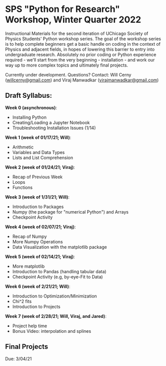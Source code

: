 # SPS "Python for Research" Workshop, Winter Quarter 2022

Instructional Materials for the second iteration of UChicago Society of Physics Students' Python workshop series. The goal of the workshop series is to help complete beginners get a basic handle on coding in the context of Physics and adjacent fields, in hopes of lowering this barrier to entry into undergraduate research. Absolutely no prior coding or Python experience required - we'll start from the very beginning - installation - and work our way up to more complex topics and ultimately final projects.

 Currently under development. Questions? Contact: Will Cerny (willcerny@gmail.com) and Viraj Manwadkar (virajmanwadkar@gmail.com)

## Draft Syllabus:

**Week 0 (asynchronous)**:
- Installing Python 
- Creating/Loading a Jupyter Notebook
- Troubleshooting Installation Issues (1/14)

**Week 1 (week of 01/17/21; Will)**:

- Arithmetic 
- Variables and Data Types 
- Lists and List Comprehension 

**Week 2 (week of 01/24/21; Viraj)**:
- Recap of Previous Week
- Loops
- Functions

**Week 3 (week of 1/31/21; Will)**:
- Introduction to Packages
- Numpy (the package for "numerical Python")  and Arrays 
- Checkpoint Activity

**Week 4 (week of 02/07/21; Viraj)**:
- Recap of Numpy
- More Numpy Operations
- Data Visualization with the matplotlib package

**Week 5 (week of 02/14/21; Viraj)**:
- More matplotlib
- Introduction to Pandas (handling tabular data)
- Checkpoint Activity (e.g, by-eye-Fit to Data)

**Week 6 (week of 2/21/21; Will)**:
- Introduction to Optimization/Minimization
- Chi^2 fits 
- Introduction to Projects

**Week 7 (week of 2/28/21; Will, Viraj, and Jared)**:
- Project help time
- Bonus Video: interpolation and splines

## Final Projects 
Due: 3/04/21


